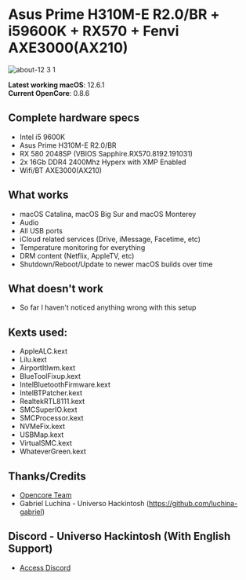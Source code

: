 # Asus Prime H310M-E R2.0/BR + i59600K + RX570 + Fenvi AXE3000(AX210)

![about-12 3 1](url)

**Latest working macOS**: 12.6.1
<br>
**Current OpenCore**: 0.8.6

## Complete hardware specs
- Intel i5 9600K
- Asus Prime H310M-E R2.0/BR
- RX 580 2048SP (VBIOS Sapphire.RX570.8192.191031)
- 2x 16Gb DDR4 2400Mhz Hyperx with XMP Enabled
- Wifi/BT AXE3000(AX210) 

## What works
- macOS Catalina, macOS Big Sur and macOS Monterey
- Audio
- All USB ports
- iCloud related services (Drive, iMessage, Facetime, etc)
- Temperature monitoring for everything
- DRM content (Netflix, AppleTV, etc)
- Shutdown/Reboot/Update to newer macOS builds over time

## What doesn't work
- So far I haven't noticed anything wrong with this setup

## Kexts used:
- AppleALC.kext
- Lilu.kext
- AirportItlwm.kext
- BlueToolFixup.kext
- IntelBluetoothFirmware.kext
- IntelBTPatcher.kext
- RealtekRTL8111.kext
- SMCSuperIO.kext
- SMCProcessor.kext
- NVMeFix.kext
- USBMap.kext
- VirtualSMC.kext
- WhateverGreen.kext

## Thanks/Credits
- [Opencore Team](https://dortania.github.io/getting-started/)
- Gabriel Luchina - Universo Hackintosh (https://github.com/luchina-gabriel)

## Discord - Universo Hackintosh (With English Support)
- [Access Discord](https://discord.universohackintosh.com.br)
